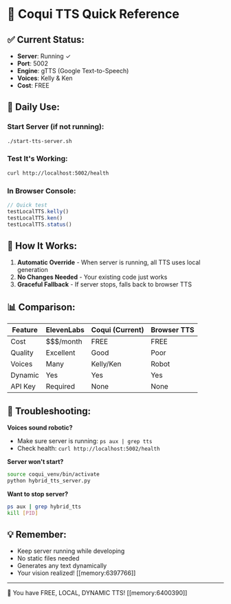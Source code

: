 # 🎤 Coqui TTS Quick Reference

## ✅ Current Status:
- **Server**: Running ✓
- **Port**: 5002
- **Engine**: gTTS (Google Text-to-Speech)
- **Voices**: Kelly & Ken
- **Cost**: FREE

## 🚀 Daily Use:

### Start Server (if not running):
```bash
./start-tts-server.sh
```

### Test It's Working:
```bash
curl http://localhost:5002/health
```

### In Browser Console:
```javascript
// Quick test
testLocalTTS.kelly()
testLocalTTS.ken()
testLocalTTS.status()
```

## 🎯 How It Works:

1. **Automatic Override** - When server is running, all TTS uses local generation
2. **No Changes Needed** - Your existing code just works
3. **Graceful Fallback** - If server stops, falls back to browser TTS

## 📊 Comparison:

| Feature | ElevenLabs | Coqui (Current) | Browser TTS |
|---------|------------|-----------------|-------------|
| Cost | $$$/month | FREE | FREE |
| Quality | Excellent | Good | Poor |
| Voices | Many | Kelly/Ken | Robot |
| Dynamic | Yes | Yes | Yes |
| API Key | Required | None | None |

## 🔧 Troubleshooting:

**Voices sound robotic?**
- Make sure server is running: `ps aux | grep tts`
- Check health: `curl http://localhost:5002/health`

**Server won't start?**
```bash
source coqui_venv/bin/activate
python hybrid_tts_server.py
```

**Want to stop server?**
```bash
ps aux | grep hybrid_tts
kill [PID]
```

## 💡 Remember:

- Keep server running while developing
- No static files needed
- Generates any text dynamically
- Your vision realized! [[memory:6397766]]

---
🎉 You have FREE, LOCAL, DYNAMIC TTS! [[memory:6400390]]
